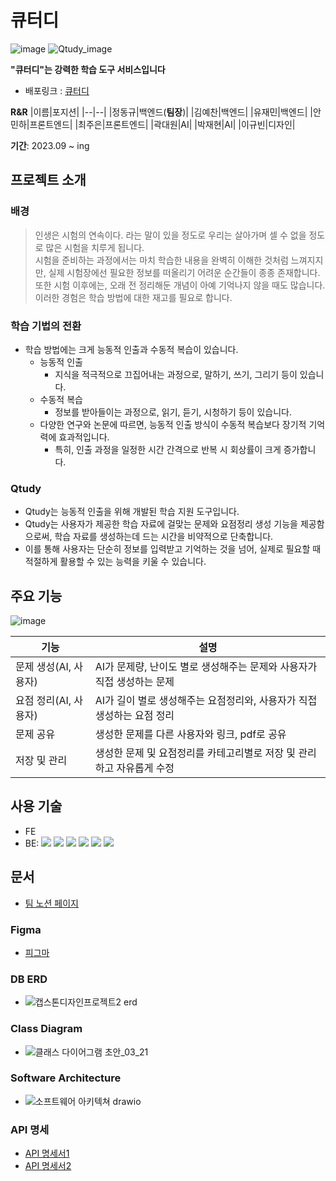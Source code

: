 # 큐터디
![image](https://github.com/googoo9918/TIL/assets/102513932/b86bc53f-3182-41b0-b975-264cdb8a64dd)
![Qtudy_image](https://github.com/googoo9918/TIL/assets/102513932/87e0447f-3430-4a94-8f07-19fe536c1527)


**"큐터디"는 강력한 학습 도구 서비스입니다**
- 배포링크 : [큐터디](https://www.qtudy.com)

**R&R**
|이름|포지션|
|--|--|
|정동규|백엔드(**팀장**)|
|김예찬|백엔드|
|유재민|백엔드|
|안민하|프론트엔드|
|최주은|프론트엔드|
|곽대원|AI|
|박재현|AI|
|이규빈|디자인|

**기간**: 2023.09 ~ ing

## 프로젝트 소개
### 배경
> 인생은 시험의 연속이다. 라는 말이 있을 정도로 우리는 살아가며 셀 수 없을 정도로 많은 시험을 치루게 됩니다. <br>
> 시험을 준비하는 과정에서는 마치 학습한 내용을 완벽히 이해한 것처럼 느껴지지만,
> 실제 시험장에선 필요한 정보를 떠올리기 어려운 순간들이 종종 존재합니다. <br>
> 또한 시험 이후에는, 오래 전 정리해둔 개념이 아예 기억나지 않을 때도 많습니다.
> 이러한 경험은 학습 방법에 대한 재고를 필요로 합니다.

### 학습 기법의 전환
- 학습 방법에는 크게 능동적 인출과 수동적 복습이 있습니다.
  - 능동적 인출
    - 지식을 적극적으로 끄집어내는 과정으로, 말하기, 쓰기, 그리기 등이 있습니다.
  - 수동적 복습
    - 정보를 받아들이는 과정으로, 읽기, 듣기, 시청하기 등이 있습니다.
  - 다양한 연구와 논문에 따르면, 능동적 인출 방식이 수동적 복습보다 장기적 기억력에 효과적입니다.
    - 특히, 인출 과정을 일정한 시간 간격으로 반복 시 회상률이 크게 증가합니다.

### Qtudy
- Qtudy는 능동적 인출을 위해 개발된 학습 지원 도구입니다.
- Qtudy는 사용자가 제공한 학습 자료에 걸맞는 문제와 요점정리 생성 기능을 제공함으로써, 학습 자료를 생성하는데 드는 시간을 비약적으로 단축합니다.
- 이를 통해 사용자는 단순히 정보를 입력받고 기억하는 것을 넘어, 실제로 필요할 때 적절하게 활용할 수 있는 능력을 키울 수 있습니다.

## 주요 기능
![image](https://github.com/googoo9918/TIL/assets/102513932/f792ab3e-a99b-4beb-9499-90a22508e6c1)

|기능|설명|
|--|--|
|문제 생성(AI, 사용자)|AI가 문제량, 난이도 별로 생성해주는 문제와 사용자가 직접 생성하는 문제|
|요점 정리(AI, 사용자)|AI가 길이 별로 생성해주는 요점정리와, 사용자가 직접 생성하는 요점 정리|
|문제 공유|생성한 문제를 다른 사용자와 링크, pdf로 공유|
|저장 및 관리|생성한 문제 및 요점정리를 카테고리별로 저장 및 관리하고 자유롭게 수정|

## 사용 기술
- FE
- BE: <img src="https://img.shields.io/badge/Spring Boot-6DB33F?style=flat-square&logo=Spring Boot&logoColor=white"/> <img src="https://img.shields.io/badge/SPRING DATA JPA-6DB33F?style=flat-square&logo=Spring Boot&logoColor=white"/> <img src="https://img.shields.io/badge/Gradle-02303A?style=flat-square&logo=Gradle&logoColor=white"/> <img src="https://img.shields.io/badge/Amazon AWS-232F3E?style=flat-square&logo=Amazon AWS&logoColor=white"/> <img src="https://img.shields.io/badge/MySQL-4479A1?style=flat-square&logo=MySQL&logoColor=white"/> <img src="https://img.shields.io/badge/JWT-000000?style=flat-square&logo=JSON Web Tokens&logoColor=white"/>

## 문서
- [팀 노션 페이지](https://www.notion.so/1-2-Qtudy-4fe893e63d314d3fa196eafd5a41b958)
### Figma
- [피그마](https://www.figma.com/file/P3bi3FCt0Me1sAEXdTDoE8/%EB%AC%B8%EC%A0%9C-%EC%83%9D%EC%84%B1-%EB%B0%8F-%EC%9A%94%EC%A0%90-%EC%A0%95%EB%A6%AC-%EC%9B%B9?type=design&node-id=0-1&mode=design)
### DB ERD
- ![캡스톤디자인프로젝트2 erd](https://github.com/googoo9918/TIL/assets/102513932/09ff8548-66c2-42fa-99e6-1f6237c3c535)
### Class Diagram
- ![클래스 다이어그램 초안_03_21](https://github.com/googoo9918/TIL/assets/102513932/7c7c51f9-cd23-4856-933c-d217477b898b)
### Software Architecture
- ![소프트웨어 아키텍쳐 drawio](https://github.com/googoo9918/TIL/assets/102513932/6c6eb670-226f-4ec0-9550-c990b8c8292d)
### API 명세
- [API 명세서1](https://documenter.getpostman.com/view/23682054/2s9YeD8t2S)
- [API 명세서2](https://documenter.getpostman.com/view/31108336/2s9YeEaroJ)
